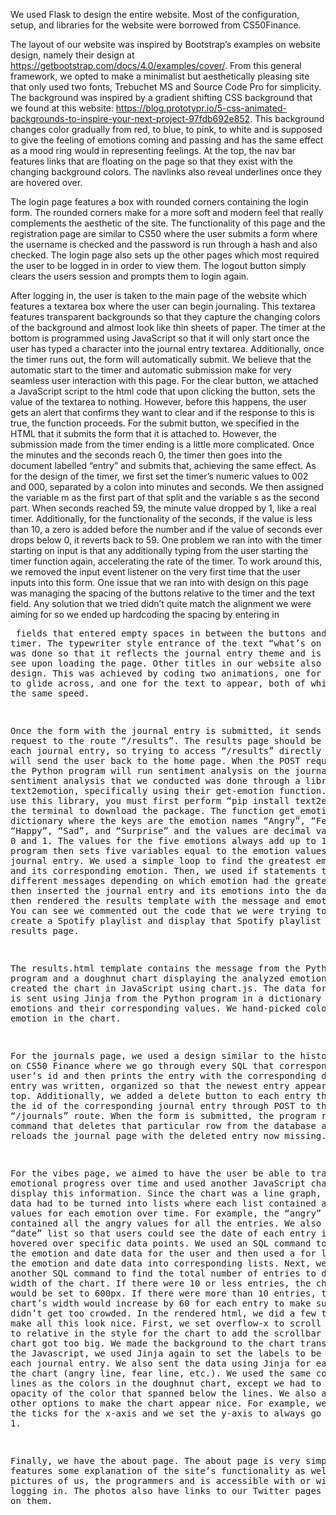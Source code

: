 We used Flask to design the entire website. Most of the configuration, setup, and libraries for the website were borrowed from CS50Finance. 

The layout of our website was inspired by Bootstrap’s examples on website design, namely their design at https://getbootstrap.com/docs/4.0/examples/cover/. From this general framework, we opted to make a minimalist but aesthetically pleasing site that only used two fonts, Trebuchet MS and Source Code Pro for simplicity. The background was inspired by a gradient shifting CSS background that we found at this website: https://blog.prototypr.io/5-css-animated-backgrounds-to-inspire-your-next-project-97fdb692e852. This background changes color gradually from red, to blue, to pink, to white and is supposed to give the feeling of emotions coming and passing and has the same effect as a mood ring would in representing feelings. At the top, the nav bar features links that are floating on the page so that they exist with the changing background colors. The navlinks also reveal underlines once they are hovered over. 

The login page features a box with rounded corners containing the login form. The rounded corners make for a more soft and modern feel that really complements the aesthetic of the site. The functionality of this page and the registration page are similar to CS50 where the user submits a form where the username is checked and the password is run through a hash and also checked. The login page also sets up the other pages which most required the user to be logged in in order to view them. The logout button simply clears the users session and prompts them to login again. 

After logging in, the user is taken to the main page of the website which features a textarea box where the user can begin journaling. This textarea features transparent backgrounds so that they capture the changing colors of the background and almost look like thin sheets of paper. The timer at the bottom is programmed using JavaScript so that it will only start once the user has typed a character into the journal entry textarea. Additionally, once the timer runs out, the form will automatically submit. We believe that the automatic start to the timer and automatic submission make for very seamless user interaction with this page. For the clear button, we attached a JavaScript script to the html code that upon clicking the button, sets the value of the textarea to nothing. However, before this happens, the user gets an alert that confirms they want to clear and if the response to this is true, the function proceeds. For the submit button, we specified in the HTML that it submits the form that it is attached to. However, the submission made from the timer ending is a little more complicated. Once the minutes and the seconds reach 0, the timer then goes into the document labelled “entry” and submits that, achieving the same effect. As for the design of the timer, we first set the timer’s numeric values to 002 and 000, separated by a colon into minutes and seconds. We then assigned the variable m as the first part of that split and the variable s as the second part. When seconds reached 59, the minute value dropped by 1, like a real timer. Additionally, for the functionality of the seconds, if the value is less than 10, a zero is added before the number and if the value of seconds ever drops below 0, it reverts back to 59. One problem we ran into with the timer starting on input is that any additionally typing from the user starting the timer function again, accelerating the rate of the timer. To work around this, we removed the input event listener on the very first time that the user inputs into this form. One issue that we ran into with design on this page was managing the spacing of the buttons relative to the timer and the text field. Any solution that we tried didn’t quite match the alignment we were aiming for so we ended up hardcoding the spacing by entering in <pre> fields that entered empty spaces in between the buttons and the timer. The typewriter style entrance of the text “what’s on your mind” was done so that it reflects the journal entry theme and is pleasing to see upon loading the page. Other titles in our website also use this design. This was achieved by coding two animations, one for the cursor to glide across, and one for the text to appear, both of which moved at the same speed. 

Once the form with the journal entry is submitted, it sends a POST request to the route “/results”. The results page should be unique to each journal entry, so trying to access “/results” directly through GET will send the user back to the home page. When the POST request is sent, the Python program will run sentiment analysis on the journal entry. The sentiment analysis that we conducted was done through a library called text2emotion, specifically using their get-emotion function. In order to use this library, you must first perform “pip install text2emotion” in the terminal to download the package. The function get_emotion returns a dictionary where the keys are the emotion names “Angry”, “Fear”, “Happy”, “Sad”, and “Surprise” and the values are decimal values between 0 and 1. The values for the five emotions always add up to 1. The Python program then sets five variables equal to the emotion values of the journal entry. We used a simple loop to find the greatest emotion value and its corresponding emotion. Then, we used if statements to display different messages depending on which emotion had the greatest value. We then inserted the journal entry and its emotions into the database and then rendered the results template with the message and emotion values. You can see we commented out the code that we were trying to use to create a Spotify playlist and display that Spotify playlist on the results page.

The results.html template contains the message from the Python program and a doughnut chart displaying the analyzed emotions. We created the chart in JavaScript using chart.js. The data for the chart is sent using Jinja from the Python program in a dictionary with all the emotions and their corresponding values. We hand-picked colors for each emotion in the chart.

For the journals page, we used a design similar to the history page on CS50 Finance where we go through every SQL that corresponds to the user’s id and then prints the entry with the corresponding date that the entry was written, organized so that the newest entry appears at the top. Additionally, we added a delete button to each entry that submits the id of the corresponding journal entry through POST to the “/journals” route. When the form is submitted, the program runs an SQL command that deletes that particular row from the database and then reloads the journal page with the deleted entry now missing. 

For the vibes page, we aimed to have the user be able to track their emotional progress over time and used another JavaScript chart to display this information. Since the chart was a line graph, the emotion data had to be turned into lists where each list contained all the values for each emotion over time. For example, the “angry” list contained all the angry values for all the entries. We also created a “date” list so that users could see the date of each entry if they hovered over specific data points. We used an SQL command to gather all the emotion and date data for the user and then used a for loop to sort the emotion and date data into corresponding lists. Next, we used another SQL command to find the total number of entries to determine the width of the chart. If there were 10 or less entries, the chart’s width would be set to 600px. If there were more than 10 entries, then the chart’s width would increase by 60 for each entry to make sure the chart didn’t get too crowded. In the rendered html, we did a few things to make all this look nice. First, we set overflow-x to scroll and position to relative in the style for the chart to add the scrollbar for when the chart got too big. We made the background to the chart transparent. In the Javascript, we used Jinja again to set the labels to be the dates of each journal entry. We also sent the data using Jinja for each line in the chart (angry line, fear line, etc.). We used the same colors for the lines as the colors in the doughnut chart, except we had to decrease the opacity of the color that spanned below the lines. We also added some other options to make the chart appear nice. For example, we turned off the ticks for the x-axis and we set the y-axis to always go from 0 to 1. 

Finally, we have the about page. The about page is very simple and features some explanation of the site’s functionality as well as pictures of us, the programmers and is accessible with or without logging in. The photos also have links to our Twitter pages if you click on them.

